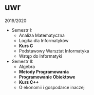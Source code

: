 # uwr
2019/2020
* Semestr I:
	* Analiza Matematyczna 
	* Logika dla Informatyków
	* **Kurs C**
	* Podstawowy Warsztat Informatyka
	* Wstęp do Informatyki
* Semestr II:
	* Algebra
	* **Metody Programowania**
	* **Programowanie Obiektowe**
	* **Kurs C++**
	* O ekonomii i gospodarce inaczej
